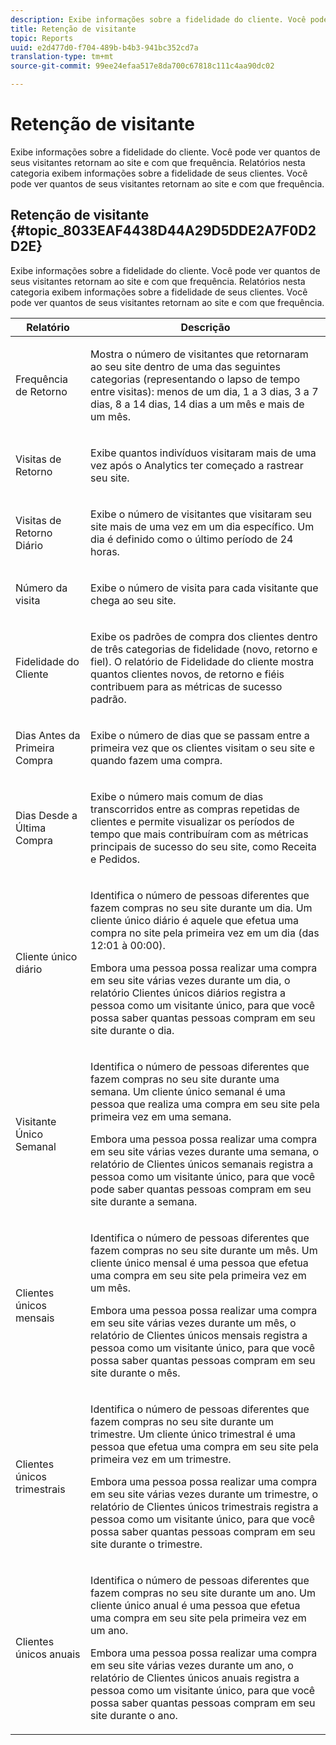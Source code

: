 ```yaml
---
description: Exibe informações sobre a fidelidade do cliente. Você pode ver quantos de seus visitantes retornam ao site e com que frequência. Relatórios nesta categoria exibem informações sobre a fidelidade de seus clientes. Você pode ver quantos de seus visitantes retornam ao site e com que frequência.
title: Retenção de visitante
topic: Reports
uuid: e2d477d0-f704-489b-b4b3-941bc352cd7a
translation-type: tm+mt
source-git-commit: 99ee24efaa517e8da700c67818c111c4aa90dc02

---
```



# Retenção de visitante

Exibe informações sobre a fidelidade do cliente. Você pode ver quantos de seus visitantes retornam ao site e com que frequência. Relatórios nesta categoria exibem informações sobre a fidelidade de seus clientes. Você pode ver quantos de seus visitantes retornam ao site e com que frequência.

## Retenção de visitante {#topic_8033EAF4438D44A29D5DDE2A7F0D2D2E}

Exibe informações sobre a fidelidade do cliente. Você pode ver quantos de seus visitantes retornam ao site e com que frequência. Relatórios nesta categoria exibem informações sobre a fidelidade de seus clientes. Você pode ver quantos de seus visitantes retornam ao site e com que frequência.

<table id="table_486948EB47664B90BDF9915314B572B0"> 
 <thead> 
  <tr> 
   <th colname="col1" class="entry"> Relatório </th> 
   <th colname="col2" class="entry"> Descrição </th> 
  </tr> 
 </thead>
 <tbody> 
  <tr> 
   <td colname="col1"> Frequência de Retorno </td> 
   <td colname="col2"> <p>Mostra o número de visitantes que retornaram ao seu site dentro de uma das seguintes categorias (representando o lapso de tempo entre visitas): menos de um dia, 1 a 3 dias, 3 a 7 dias, 8 a 14 dias, 14 dias a um mês e mais de um mês. </p> </td> 
  </tr> 
  <tr> 
   <td colname="col1"> Visitas de Retorno </td> 
   <td colname="col2"> <p>Exibe quantos indivíduos visitaram mais de uma vez após o Analytics ter começado a rastrear seu site. </p> </td> 
  </tr> 
  <tr> 
   <td colname="col1"> Visitas de Retorno Diário </td> 
   <td colname="col2"> <p>Exibe o número de visitantes que visitaram seu site mais de uma vez em um dia específico. Um dia é definido como o último período de 24 horas. </p> </td> 
  </tr> 
  <tr> 
   <td colname="col1"> Número da visita </td> 
   <td colname="col2"> <p>Exibe o número de visita para cada visitante que chega ao seu site. </p> </td> 
  </tr> 
  <tr> 
   <td colname="col1"> Fidelidade do Cliente </td> 
   <td colname="col2"> <p>Exibe os padrões de compra dos clientes dentro de três categorias de fidelidade (novo, retorno e fiel). O relatório de <span class="wintitle">Fidelidade do cliente</span> mostra quantos clientes novos, de retorno e fiéis contribuem para as métricas de sucesso padrão. </p> </td> 
  </tr> 
  <tr> 
   <td colname="col1"> Dias Antes da Primeira Compra </td> 
   <td colname="col2"> <p>Exibe o número de dias que se passam entre a primeira vez que os clientes visitam o seu site e quando fazem uma compra. </p> </td> 
  </tr> 
  <tr> 
   <td colname="col1"> Dias Desde a Última Compra </td> 
   <td colname="col2"> <p>Exibe o número mais comum de dias transcorridos entre as compras repetidas de clientes e permite visualizar os períodos de tempo que mais contribuíram com as métricas principais de sucesso do seu site, como Receita e Pedidos. </p> </td> 
  </tr> 
  <tr> 
   <td colname="col1"> Cliente único diário </td> 
   <td colname="col2"> <p>Identifica o número de pessoas diferentes que fazem compras no seu site durante um dia. Um cliente único diário é aquele que efetua uma compra no site pela primeira vez em um dia (das 12:01 à 00:00). </p> <p>Embora uma pessoa possa realizar uma compra em seu site várias vezes durante um dia, o relatório <span class="wintitle">Clientes únicos diários</span> registra a pessoa como um visitante único, para que você possa saber quantas pessoas compram em seu site durante o dia. </p> </td> 
  </tr> 
  <tr> 
   <td colname="col1"> Visitante Único Semanal </td> 
   <td colname="col2"> <p>Identifica o número de pessoas diferentes que fazem compras no seu site durante uma semana. Um cliente único semanal é uma pessoa que realiza uma compra em seu site pela primeira vez em uma semana. </p> <p>Embora uma pessoa possa realizar uma compra em seu site várias vezes durante uma semana, o relatório de <span class="wintitle">Clientes únicos semanais</span> registra a pessoa como um visitante único, para que você pode saber quantas pessoas compram em seu site durante a semana. </p> </td> 
  </tr> 
  <tr> 
   <td colname="col1"> Clientes únicos mensais </td> 
   <td colname="col2"> <p>Identifica o número de pessoas diferentes que fazem compras no seu site durante um mês. Um cliente único mensal é uma pessoa que efetua uma compra em seu site pela primeira vez em um mês. </p> <p>Embora uma pessoa possa realizar uma compra em seu site várias vezes durante um mês, o relatório de <span class="wintitle">Clientes únicos mensais</span> registra a pessoa como um visitante único, para que você possa saber quantas pessoas compram em seu site durante o mês. </p> </td> 
  </tr> 
  <tr> 
   <td colname="col1"> Clientes únicos trimestrais </td> 
   <td colname="col2"> <p>Identifica o número de pessoas diferentes que fazem compras no seu site durante um trimestre. Um cliente único trimestral é uma pessoa que efetua uma compra em seu site pela primeira vez em um trimestre. </p> <p>Embora uma pessoa possa realizar uma compra em seu site várias vezes durante um trimestre, o relatório de <span class="wintitle">Clientes únicos trimestrais</span> registra a pessoa como um visitante único, para que você possa saber quantas pessoas compram em seu site durante o trimestre. </p> </td> 
  </tr> 
  <tr> 
   <td colname="col1"> Clientes únicos anuais </td> 
   <td colname="col2"> <p>Identifica o número de pessoas diferentes que fazem compras no seu site durante um ano. Um cliente único anual é uma pessoa que efetua uma compra em seu site pela primeira vez em um ano. </p> <p>Embora uma pessoa possa realizar uma compra em seu site várias vezes durante um ano, o relatório de <span class="wintitle">Clientes únicos anuais</span> registra a pessoa como um visitante único, para que você possa saber quantas pessoas compram em seu site durante o ano. </p> </td> 
  </tr> 
 </tbody> 
</table>

